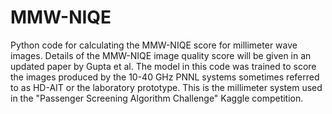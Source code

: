 # MMW-NIQE
Python code for calculating the MMW-NIQE score for millimeter wave images.
Details of the MMW-NIQE image quality score will be given in an updated paper by Gupta et al.
The model in this code was trained to score the images produced by the 10-40 GHz PNNL systems sometimes referred to as HD-AIT or the laboratory prototype.
This is the millimeter system used in the "Passenger Screening Algorithm Challenge" Kaggle competition. 
